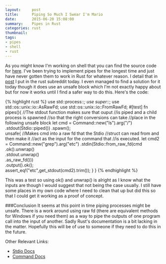 ```yaml
---
layout:     post
title:      Piping So Much I Swear I'm Mario
date:       2015-06-20 15:08:00
summary:    Pipes in Rust
categories: rust
thumbnail: 
tags:
- pipes
- shell
- rust
---
```

As you might know I'm working on shell that you can find the source code for [here](https://github.com/mgattozzi/Rusty).
I've been trying to implement pipes for the longest time and just have never
gotten them to work in Rust for whatever reason. I detail that in [post](https://www.reddit.com/r/rust/comments/3azfie/how_to_pipe_one_process_into_another/) I put
in the rust subreddit today. I even managed to find a solution for it today
though it does use an unsafe block which I'm not exactly happy about but for
now it works until I find a safer way to do this. Here's the code:

{% highlight rust %}
use std::process::*;
use super::*;
use std::os::unix::io::AsRawFd;
use std::os::unix::io::FromRawFd;
	#[test]
	fn pipes(){
		//The stdout function makes sure that ouput
		//is piped and a child process is spawned
		//so that the right conversions can take 
		//place in the following unsafe block
		let cmd = Command::new("ls").arg("/")
				.stdout(Stdio::piped()) 
				.spawn();			
		unsafe{ 
			//Makes cmd into a raw fd that the Stdio 
			//struct can read from and then make it 
			//act as the input for the command that
			//is executed.
			let cmd2 = Command::new("grep").arg("etc")
				.stdin(Stdio::from_raw_fd(cmd 
				.ok().unwrap()				 
				.stdout.unwrap()			
				.as_raw_fd()))			
				.output().ok();		
			assert_eq!("etc",get_stdout(cmd2).trim());
		}
	}
{% endhighlight %}

This was a test so using ok() and unwrap() is alright as I know what the inputs
are though I would suggest that not being the case usually. I still have some
places in my own code where I need to clean that up but did this so that
I could get it working as a proof of concept.

###Conclusion
It seems at this point in time piping processes might be unsafe. There is
a work around using raw fd (there are equivalent methods for Windows if you
need them) as a way to pipe the outputs of one program call into the input of
another. Sadly Rust's documentation is a bit lacking in the matter. Hopefully
this will be of use to someone if they need to do this in the future.

Other Relevant Links:
- [Stdio Docs](https://doc.rust-lang.org/std/process/struct.Stdio.html)
- [Command Docs](https://doc.rust-lang.org/std/process/struct.Command.html)

